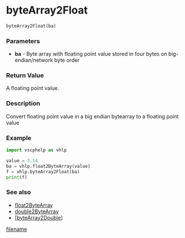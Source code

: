 # byteArray2Float


```python
byteArray2Float(ba)
```

### Parameters

* **ba** - Byte array with floating point value stored in four bytes on big-endian/network byte order

### Return Value

A floating point value.

### Description

Convert floating point value in a big endian bytearray to a floating point value

### Example 

```python
import vscphelp as vhlp

value = 3.14
ba = vhlp.float2ByteArray(value)
f = vhlp.byteArray2Float(ba)
print(f)
```

### See also

* [float2ByteArray](float2bytearray.md)
* [double2ByteArray](double2bytearray.md)
* [[byteArray2Double](bytearray2double.md)]


[filename](./bottom_copyright.md ':include')
